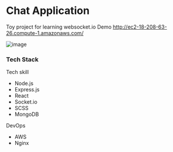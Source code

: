 # Chat Application
Toy project for learning websocket.io
Demo
http://ec2-18-208-63-26.compute-1.amazonaws.com/

![image](https://user-images.githubusercontent.com/66151730/181934287-36880fa5-cefc-4714-a03f-348e2ebafd0c.png)


### Tech Stack
Tech skill
- Node.js
- Express.js
- React
- Socket.io
- SCSS
- MongoDB

DevOps
- AWS
- Nginx


